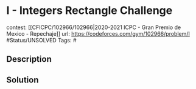 # I - Integers Rectangle Challenge

contest: [[CFICPC/102966/102966|2020-2021 ICPC - Gran Premio de Mexico - Repechaje]]
url: https://codeforces.com/gym/102966/problem/I
#Status/UNSOLVED
Tags: #

## Description

## Solution

